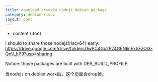 ```yaml
---
title: download riscv64 nodejs debian package 
category: debian-riscv
layout: post
---
```

* content
{:toc}

I should to share those nodejs(riscv64)  early: https://drive.google.com/drive/folders/1wPC4Gx2P74GFNIinExhEzOl3-QnV_hP9?usp=sharing

Notice: those packages are built with DEB_BUILD_PROFILE.

当nodejs on  debian work后，这个页面会drop掉。
